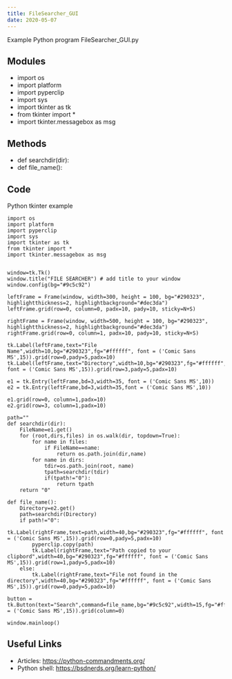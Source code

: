 ```yaml
---
title: FileSearcher_GUI
date: 2020-05-07
---
```

Example Python program FileSearcher_GUI.py

## Modules

* import os
* import platform
* import pyperclip
* import sys
* import tkinter as tk
* from tkinter import * 
* import tkinter.messagebox as msg

## Methods

* def searchdir(dir):
* def file_name():

## Code

Python tkinter example

    import os
    import platform
    import pyperclip
    import sys
    import tkinter as tk
    from tkinter import * 
    import tkinter.messagebox as msg
    
    
    window=tk.Tk()
    window.title("FILE SEARCHER") # add title to your window
    window.config(bg="#9c5c92")
    
    leftFrame = Frame(window, width=300, height = 100, bg="#290323", highlightthickness=2, highlightbackground="#dec3da")
    leftFrame.grid(row=0, column=0, padx=10, pady=10, sticky=N+S)
    
    rightFrame = Frame(window, width=500, height = 100, bg="#290323", highlightthickness=2, highlightbackground="#dec3da")
    rightFrame.grid(row=0, column=1, padx=10, pady=10, sticky=N+S)
    
    tk.Label(leftFrame,text="File Name",width=10,bg="#290323",fg="#ffffff", font = ('Comic Sans MS',15)).grid(row=0,pady=5,padx=10)
    tk.Label(leftFrame,text="Directory",width=10,bg="#290323",fg="#ffffff", font = ('Comic Sans MS',15)).grid(row=3,pady=5,padx=10)
    
    e1 = tk.Entry(leftFrame,bd=3,width=35, font = ('Comic Sans MS',10))
    e2 = tk.Entry(leftFrame,bd=3,width=35,font = ('Comic Sans MS',10))
    
    e1.grid(row=0, column=1,padx=10)
    e2.grid(row=3, column=1,padx=10)
     
    path=""
    def searchdir(dir):
        FileName=e1.get()
        for (root,dirs,files) in os.walk(dir, topdown=True):
            for name in files:
                if FileName==name:
                    return os.path.join(dir,name)
            for name in dirs:
                tdir=os.path.join(root, name)
                tpath=searchdir(tdir)
                if(tpath!="0"):
                    return tpath
        return "0"
    
    def file_name():
        Directory=e2.get()
        path=searchdir(Directory)
        if path!="0":
            tk.Label(rightFrame,text=path,width=40,bg="#290323",fg="#ffffff", font = ('Comic Sans MS',15)).grid(row=0,pady=5,padx=10)
            pyperclip.copy(path)
            tk.Label(rightFrame,text="Path copied to your clipbord",width=40,bg="#290323",fg="#ffffff", font = ('Comic Sans MS',15)).grid(row=1,pady=5,padx=10)
        else:
            tk.Label(rightFrame,text="File not found in the directory",width=40,bg="#290323",fg="#ffffff", font = ('Comic Sans MS',15)).grid(row=0,pady=5,padx=10)
    
    button = tk.Button(text="Search",command=file_name,bg="#9c5c92",width=15,fg="#ffffff",font = ('Comic Sans MS',15)).grid(column=0)
    
    window.mainloop()
    
    
    

## Useful Links

- Articles: https://python-commandments.org/
- Python shell: https://bsdnerds.org/learn-python/

